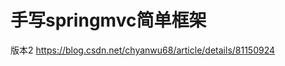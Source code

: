 # 手写springmvc简单框架                              

版本2 https://blog.csdn.net/chyanwu68/article/details/81150924


